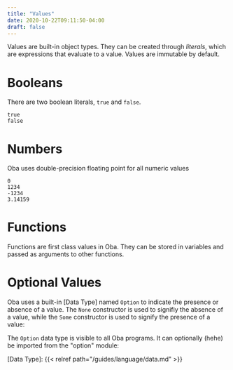 ```yaml
---
title: "Values"
date: 2020-10-22T09:11:50-04:00
draft: false
---
```


Values are built-in object types. They can be created through *literals*,
which are expressions that evaluate to a value. Values are immutable by
default.

# Booleans

There are two boolean literals, `true` and `false`.

```
true
false
```

# Numbers

Oba uses double-precision floating point for all numeric values

```
0
1234
-1234
3.14159
```

# Functions

Functions are first class values in Oba. They can be stored in variables and
passed as arguments to other functions.

<!-- example functions -->

# Optional Values

Oba uses a built-in [Data Type] named `Option` to indicate the presence or
absence of a value. The `None` constructor is used to signifiy the absence of a
value, while the `Some` constructor is used to signify the presence of a value:

<!-- example option -->

The `Option` data type is visible to all Oba programs. It can optionally (hehe)
be imported from the "option" module:

<!-- example importOption -->

[Data Type]: {{< relref path="/guides/language/data.md" >}}
